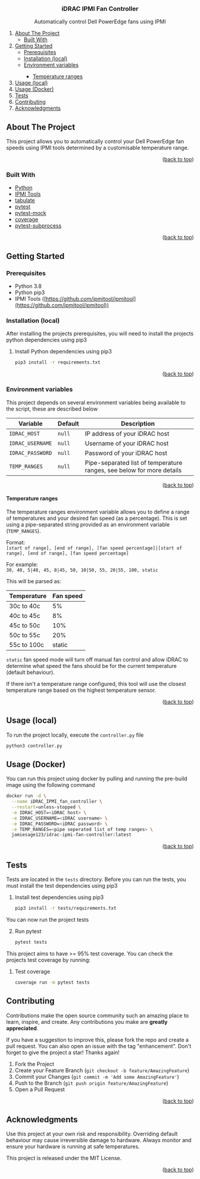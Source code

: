 <div id="top"></div>

<br />
<div align="center">
    <h3 align="center">iDRAC IPMI Fan Controller</h3>

  <p align="center">
    Automatically control Dell PowerEdge fans using IPMI
  </p>
</div>

<ol>
    <li>
      <a href="#about-the-project">About The Project</a>
      <ul>
        <li><a href="#built-with">Built With</a></li>
      </ul>
    </li>
    <li>
      <a href="#getting-started">Getting Started</a>
      <ul>
        <li><a href="#prerequisites">Prerequisites</a></li>
        <li><a href="#installation-local">Installation (local)</a></li>
        <li><a href="#environment-variables">Environment variables</a></li>
        <ul>
            <li><a href="#temperature-ranges">Temperature ranges</a></li>
        </ul>
      </ul>
    </li>
    <li><a href="#usage-local">Usage (local)</a></li>
    <li><a href="#usage-docker">Usage (Docker)</a></li>
    <li><a href="#tests">Tests</a></li>
    <li><a href="#contributing">Contributing</a></li>
    <li><a href="#acknowledgments">Acknowledgments</a></li>
</ol>

## About The Project
This project allows you to automatically control your Dell PowerEdge fan speeds using IPMI tools determined by a customisable temperature range.


<p align="right">(<a href="#top">back to top</a>)</p>


### Built With

* [Python](https://www.python.org/)
* [IPMI Tools](https://github.com/ipmitool/ipmitool)
* [tabulate](https://pypi.org/project/tabulate/)
* [pytest](https://docs.pytest.org/)
* [pytest-mock](https://pypi.org/project/pytest-mock/)
* [coverage](https://pypi.org/project/coverage//)
* [pytest-subprocess](https://pypi.org/project/pytest-subprocess/)

<p align="right">(<a href="#top">back to top</a>)</p>

## Getting Started

### Prerequisites

* Python 3.8
* Python pip3
* IPMI Tools ([https://github.com/ipmitool/ipmitool](https://github.com/ipmitool/ipmitool))

### Installation (local)

After installing the projects prerequisites, you will need to install the projects python dependencies using pip3

1. Install Python dependencies using pip3
   ```sh
   pip3 install -r requirements.txt
   ```

<p align="right">(<a href="#top">back to top</a>)</p>


### Environment variables

This project depends on several environment variables being available to the script, these are described below

| Variable       | Default | Description                                                           |
|----------------|---------|-----------------------------------------------------------------------|
| `IDRAC_HOST`     | `null`  | IP address of your iDRAC host                                         |
| `IDRAC_USERNAME` | `null`  | Username of your iDRAC host                                           |
| `IDRAC_PASSWORD` | `null`  | Password of your iDRAC host                                           |
| `TEMP_RANGES`    | `null`  | Pipe-separated list of temperature ranges, see below for more details |

<p align="right">(<a href="#top">back to top</a>)</p>


#### Temperature ranges

The temperature ranges environment variable allows you to define a range of temperatures and your desired fan speed (as a percentage). This is set using a pipe-separated string provided as an environment variable (`TEMP_RANGES`).

Format:  
`[start of range], [end of range], [fan speed percentage]|[start of range], [end of range], [fan speed percentage]`

For example:  
`30, 40, 5|40, 45, 8|45, 50, 10|50, 55, 20|55, 100, static`

This will be parsed as:

| Temperature | Fan speed |
|-------------|-----------|
| 30c to 40c  | 5%        |
| 40c to 45c  | 8%        |
| 45c to 50c  | 10%       |
| 50c to 55c  | 20%       |
| 55c to 100c | static    |

`static` fan speed mode will turn off manual fan control and allow iDRAC to determine what speed the fans should be for the current temperature (default behaviour).

If there isn't a temperature range configured, this tool will use the closest temperature range based on the highest temperature sensor.

<p align="right">(<a href="#top">back to top</a>)</p>


## Usage (local)

To run the project locally, execute the `controller.py` file

```sh
python3 controller.py
```

## Usage (Docker)

You can run this project using docker by pulling and running the pre-build image using the following command

```sh
docker run -d \
  --name iDRAC_IPMI_fan_controller \
  --restart=unless-stopped \
  -e IDRAC_HOST=<iDRAC host> \
  -e IDRAC_USERNAME=<iDRAC username> \
  -e IDRAC_PASSWORD=<iDRAC password> \
  -e TEMP_RANGES=<pipe seperated list of temp ranges> \
  jamiesage123/idrac-ipmi-fan-controller:latest
```

<p align="right">(<a href="#top">back to top</a>)</p>

<!-- TESTS -->
## Tests

Tests are located in the `tests` directory. Before you can run the tests, you must install the test dependencies using pip3

1. Install test dependencies using pip3
   ```sh
   pip3 install -r tests/requirements.txt
   ```

You can now run the project tests

2. Run pytest
   ```sh
   pytest tests
   ```

This project aims to have >= 95% test coverage. You can check the projects test coverage by running:

1. Test coverage
   ```sh
   coverage run -m pytest tests
   ```

<!-- CONTRIBUTING -->
## Contributing

Contributions make the open source community such an amazing place to learn, inspire, and create. Any contributions you make are **greatly appreciated**.

If you have a suggestion to improve this, please fork the repo and create a pull request. You can also open an issue with the tag "enhancement".
Don't forget to give the project a star! Thanks again!

1. Fork the Project
2. Create your Feature Branch (`git checkout -b feature/AmazingFeature`)
3. Commit your Changes (`git commit -m 'Add some AmazingFeature'`)
4. Push to the Branch (`git push origin feature/AmazingFeature`)
5. Open a Pull Request

<p align="right">(<a href="#top">back to top</a>)</p>


<!-- ACKNOWLEDGMENTS -->
## Acknowledgments

Use this project at your own risk and responsibility. Overriding default behaviour may cause irreversible damage to hardware. Always monitor and ensure your hardware is running at safe temperatures.

This project is released under the MIT License.

<p align="right">(<a href="#top">back to top</a>)</p>
